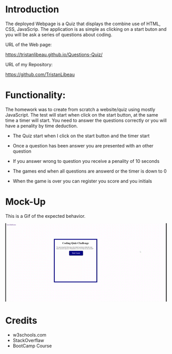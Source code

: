 # Introduction

The deployed Webpage is a Quiz that displays the combine use of HTML, CSS, JavaScrip. The application is as simple as clicking on a start buton and you will be ask a series of questions about coding.

URL of the Web page:

https://tristanlibeau.github.io/Questions-Quiz/

URL of my Repository:

https://github.com/TristanLibeau


# Functionality:

The homework was to create from scratch a website/quiz using mostly JavaScript. The test will start when click on the start button, at the same time a timer will start. You need to answer the questions correctly or you will have a penality by time deduction.

*   The Quiz start when I click on the start button and the timer start

*   Once a question has been answer you are presented with an other question

*   If you answer wrong to question you receive a penality of 10 seconds

*   The games end when all questions are answerd or the timer is down to 0

*   When the game is over you can register you score and you initials

# Mock-Up

This is a Gif of the expected behavior.

![mock-up](./gif/code-quiz.gif)

# Credits

*   w3schools.com
*   StackOverflaw
*   BootCamp Course


